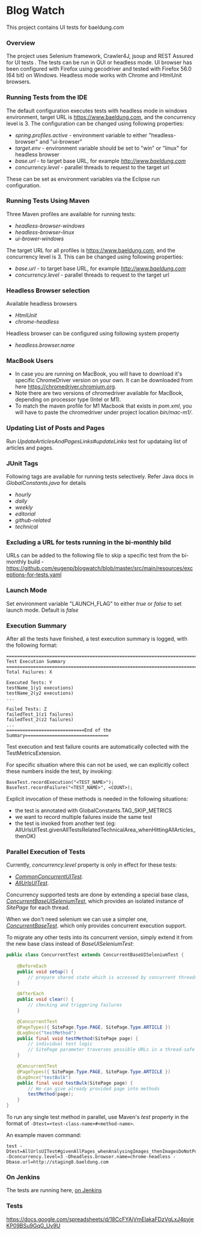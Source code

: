 # Blog Watch

This project contains UI tests for baeldung.com


### Overview

The project uses Selenium framework, Crawler4J, jsoup and REST Assured for UI tests . The tests can be run in GUI or headless mode. UI browser has been configured with Firefox using gecodriver and tested with Firefox 56.0 (64 bit) on Windows. Headless mode works with Chrome and HtmlUnit browsers.


### Running Tests from the IDE

The default configuration executes tests with headless mode in windows environment, target URL is https://www.baeldung.com, and the concurrency level is 3. 
The configuration can be changed using following properties:

  - _spring.profiles.active_ - environment variable to either "headless-browser" and "ui-browser"
  - _target.env_ - environment variable should be set to "win" or "linux" for headless browser
  - _base.url_ - to target base URL, for example _http://www.baeldung.com_
  - _concurrency.level_ - parallel threads to request to the target url

These can be set as environment variables via the Eclipse run configuration. 


### Running Tests Using Maven 

Three Maven profiles are available for running tests: 
  - _headless-browser-windows_
  - _headless-browser-linux_ 
  - _ui-brower-windows_

The target URL for all profiles is https://www.baeldung.com, and the concurrency level is 3.
This can be changed using following properties:

- _base.url_ - to target base URL, for example _http://www.baeldung.com_
- _concurrency.level_ - parallel threads to request to the target url

### Headless Browser selection

Available headless browsers

- _HtmlUnit_
- _chrome-headless_

Headless browser can be configured using following system property

- _headless.browser.name_

### MacBook Users

- In case you are running on MacBook, you will have to download it's specific ChromeDriver version on your own. It can be downloaded from here https://chromedriver.chromium.org.
- Note there are two versions of chromedriver available for MacBook, depending on processor type (Intel or M1).
- To match the maven profile for M1 Macbook that exists in _pom.xml_, you will have to paste the chromedriver under project location _bin/mac-m1/_.

### Updating List of Posts and Pages


Run _UpdateArticlesAndPagesLinks#updateLinks_ test for updataing list of articles and pages. 

### JUnit Tags

Following tags are available for running tests selectively. Refer Java docs in _GlobalConstants.java_ for details
  - _hourly_
  - _daily_
  - _weekly_
  - _editorial_
  - _github-related_
  - _technical_

### Excluding a URL for tests running in the bi-monthly bild

URLs can be added to the following file to skip a specific test from the bi-monthly build - https://github.com/eugenp/blogwatch/blob/master/src/main/resources/exceptions-for-tests.yaml

### Launch Mode
 
Set environment variable "LAUNCH_FLAG" to either _true_ or _false_ to set launch mode. Default is _false_

### Execution Summary

After all the tests have finished, a test execution summary is logged, with the following format:

    ============================================================================
    Test Execution Summary
    ============================================================================
    Total Failures: X

    Executed Tests: Y
    testName_1(y1 executions)
    testName_2(y2 executions)
    ...

    Failed Tests: Z
    failedTest_1(z1 failures)
    failedTest_2(z2 failures)
    ...
    =============================End of the Summary===============================

Test execution and test failure counts are automatically collected with the TestMetricsExtension.

For specific situation where this can not be used, we can explicitly collect these numbers inside the test, by invoking:

    BaseTest.recordExecution("<TEST_NAME>");
    BaseTest.recordFailure("<TEST_NAME>", <COUNT>);

Explicit invocation of these methods is needed in the following situations:
- the test is annotated with GlobalConstants.TAG_SKIP_METRICS
- we want to record multiple failures inside the same test
- the test is invoked from another test  (eg: AllUrlsUITest.givenAllTestsRelatedTechnicalArea_whenHittingAllArticles_thenOK)

### Parallel Execution of Tests
Currently, _concurrency.level_ property is only in effect for these tests: 
- [_CommonConcurrentUITest_](https://github.com/Baeldung/blogwatch/blob/master/src/test/java/com/baeldung/selenium/common/CommonConcurrentUITest.java).
- [_AllUrlsUITest_](https://github.com/Baeldung/blogwatch/blob/master/src/test/java/com/baeldung/selenium/common/AllUrlsUITest.java).

Concurrency supported tests are done by extending a special base class, 
[_ConcurrentBaseUISeleniumTest_](https://github.com/Baeldung/blogwatch/blob/master/src/test/java/com/baeldung/selenium/common/ConcurrentBaseUISeleniumTest.java), 
which provides an isolated instance of _SitePage_ for each thread.

When we don't need selenium we can use a simpler one, [_ConcurrentBaseTest_](https://github.com/Baeldung/blogwatch/blob/master/src/test/java/com/baeldung/common/ConcurrentBaseTest.java).
which only provides concurrent execution support. 

To migrate any other tests into its concurrent version, simply extend it from the new base class instead of _BaseUISeleniumTest_:
```java
public class ConcurrentTest extends ConcurrentBaseUISeleniumTest {
    
    @BeforeEach
    public void setup() {
        // prepare shared state which is accessed by concurrent threads
    }

    @AfterEach
    public void clear() {
        // checking and triggering failures
    }

    @ConcurrentTest
    @PageTypes({ SitePage.Type.PAGE, SitePage.Type.ARTICLE })
    @LogOnce("testMethod")
    public final void testMethod(SitePage page) {
        // individual test logic
        // SitePage parameter traverses possible URLs in a thread-safe way
    }

    @ConcurrentTest
    @PageTypes({ SitePage.Type.PAGE, SitePage.Type.ARTICLE })
    @LogOnce("testBulk")
    public final void testBulk(SitePage page) {
        // We can give already provided page into methods
        testMethod(page);
    }
}
```

To run any single test method in parallel, use Maven's _test_ property in the format of `-Dtest=<test-class-name>#<method-name>`. 

An example maven command:
```
test -Dtest=AllUrlsUITest#givenAllPages_whenAnalysingImages_thenImagesDoNotPoinToTheDraftsSite -Dconcurrency.level=3 -Dheadless.browser.name=chrome-headless -Dbase.url=http://staging8.baeldung.com
```

### On Jenkins
 
 The tests are running here, [on Jenkins](http://jenkins.baeldung.com/view/site-monitor/view/site-watch/job/sites-monitor/job/site-watch/)
 
### Tests
 https://docs.google.com/spreadsheets/d/18CcFYAjVmElakaFDzVgLxJ4pyjeKP09BSu9GqG_Uv9U
